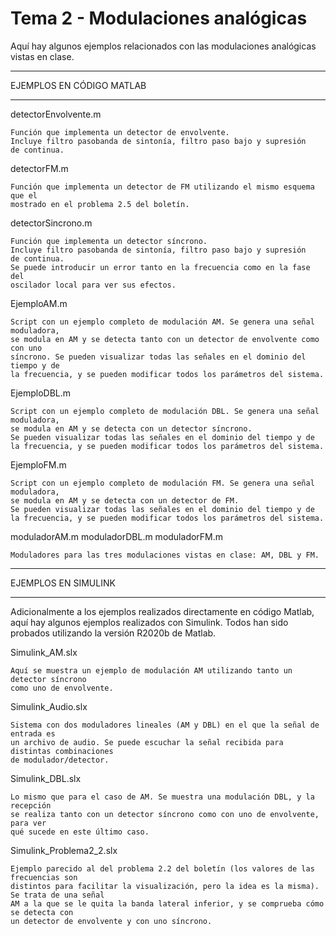 # Tema 2 - Modulaciones analógicas

Aquí hay algunos ejemplos relacionados con las modulaciones analógicas vistas en clase.

*************************
EJEMPLOS EN CÓDIGO MATLAB
*************************

detectorEnvolvente.m

    Función que implementa un detector de envolvente.
    Incluye filtro pasobanda de sintonía, filtro paso bajo y supresión
    de continua.
    
detectorFM.m

    Función que implementa un detector de FM utilizando el mismo esquema que el 
    mostrado en el problema 2.5 del boletín.

detectorSincrono.m

    Función que implementa un detector síncrono. 
    Incluye filtro pasobanda de sintonía, filtro paso bajo y supresión
    de continua.
    Se puede introducir un error tanto en la frecuencia como en la fase del 
    oscilador local para ver sus efectos. 

EjemploAM.m

    Script con un ejemplo completo de modulación AM. Se genera una señal moduladora,
    se modula en AM y se detecta tanto con un detector de envolvente como con uno
    síncrono. Se pueden visualizar todas las señales en el dominio del tiempo y de 
    la frecuencia, y se pueden modificar todos los parámetros del sistema.

EjemploDBL.m

    Script con un ejemplo completo de modulación DBL. Se genera una señal moduladora,
    se modula en AM y se detecta con un detector síncrono. 
    Se pueden visualizar todas las señales en el dominio del tiempo y de 
    la frecuencia, y se pueden modificar todos los parámetros del sistema.

EjemploFM.m

    Script con un ejemplo completo de modulación FM. Se genera una señal moduladora,
    se modula en AM y se detecta con un detector de FM.
    Se pueden visualizar todas las señales en el dominio del tiempo y de 
    la frecuencia, y se pueden modificar todos los parámetros del sistema.

moduladorAM.m
moduladorDBL.m
moduladorFM.m

    Moduladores para las tres modulaciones vistas en clase: AM, DBL y FM.


********************
EJEMPLOS EN SIMULINK
********************

Adicionalmente a los ejemplos realizados directamente en código Matlab, aquí hay 
algunos ejemplos realizados con Simulink. 
Todos han sido probados utilizando la versión R2020b de Matlab. 

Simulink_AM.slx

    Aquí se muestra un ejemplo de modulación AM utilizando tanto un detector síncrono
    como uno de envolvente. 

Simulink_Audio.slx

    Sistema con dos moduladores lineales (AM y DBL) en el que la señal de entrada es
    un archivo de audio. Se puede escuchar la señal recibida para distintas combinaciones
    de modulador/detector. 

Simulink_DBL.slx

    Lo mismo que para el caso de AM. Se muestra una modulación DBL, y la recepción
    se realiza tanto con un detector síncrono como con uno de envolvente, para ver
    qué sucede en este último caso. 

Simulink_Problema2_2.slx

    Ejemplo parecido al del problema 2.2 del boletín (los valores de las frecuencias son
    distintos para facilitar la visualización, pero la idea es la misma). Se trata de una señal
    AM a la que se le quita la banda lateral inferior, y se comprueba cómo se detecta con 
    un detector de envolvente y con uno síncrono.
